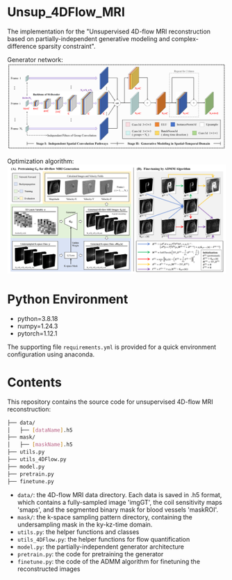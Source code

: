 # Unsup_4DFlow_MRI
The implementation for the "Unsupervised 4D-flow MRI reconstruction based on partially-independent generative modeling and complex-difference sparsity constraint".

Generator network:
![Image text](figures/Network.png)

Optimization algorithm:
![Image text](figures/Algorithm.png)

# Python Environment

* python=3.8.18
* numpy=1.24.3
* pytorch=1.12.1

The supporting file `requirements.yml` is provided for a quick environment configuration using anaconda.

# Contents

This repository contains the source code for unsupervised 4D-flow MRI reconstruction:

```bash
├── data/
│   ├── [dataName].h5
├── mask/
│   ├── [maskName].h5
├── utils.py
├── utils_4DFlow.py
├── model.py
├── pretrain.py
├── finetune.py
```
* `data/`: the 4D-flow MRI data directory. Each data is saved in .h5 format, which contains a fully-sampled image 'imgGT', the coil sensitivity maps 'smaps', and the segmented binary mask for blood vessels 'maskROI'.
* `mask/`: the k-space sampling pattern directory, containing the undersampling mask in the ky-kz-time domain.
* `utils.py`: the helper functions and classes
* `utils_4DFlow.py`: the helper functions for flow quantification
* `model.py`: the partially-independent generator architecture
* `pretrain.py`: the code for pretraining the generator
* `finetune.py`: the code of the ADMM algorithm for finetuning the reconstructed images




